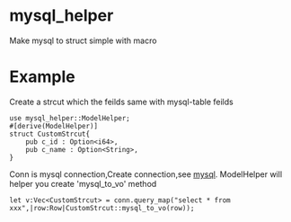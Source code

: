 
# mysql_helper
Make mysql to struct simple with macro

# Example



Create a strcut which the feilds same with mysql-table feilds

    use mysql_helper::ModelHelper;
    #[derive(ModelHelper)]
    struct CustomStrcut{
        pub c_id : Option<i64>,
        pub c_name : Option<String>,
    }
    
Conn is mysql connection,Create connection,see [mysql](https://crates.io/crates/mysql).
ModelHelper will helper you create 'mysql_to_vo' method

    let v:Vec<CustomStrcut> = conn.query_map("select * from xxx",|row:Row|CustomStrcut::mysql_to_vo(row));
    
